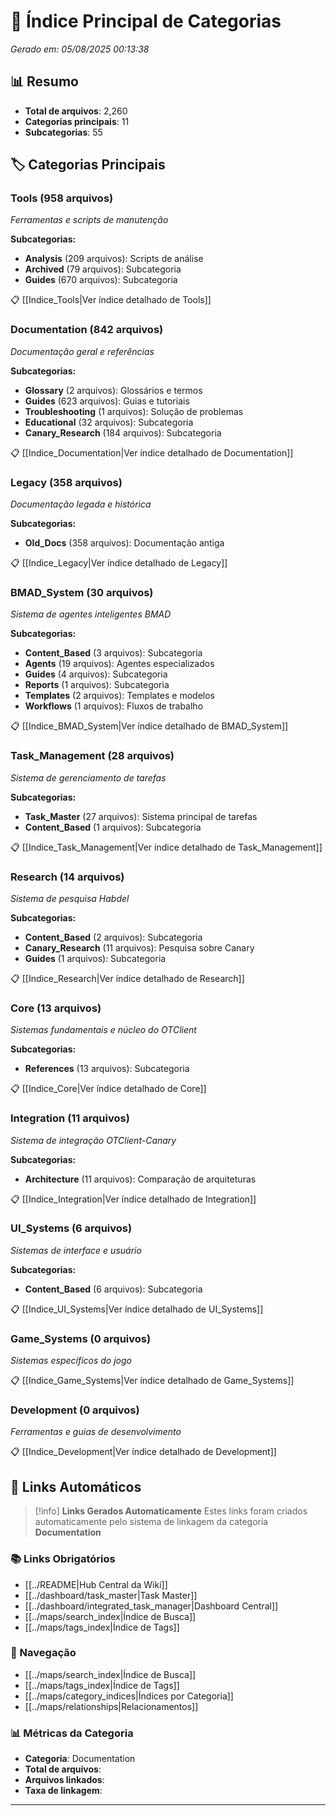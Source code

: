 # 📂 Índice Principal de Categorias

*Gerado em: 05/08/2025 00:13:38*

## 📊 Resumo

- **Total de arquivos**: 2,260
- **Categorias principais**: 11
- **Subcategorias**: 55

## 🏷️ Categorias Principais

### Tools (958 arquivos)
*Ferramentas e scripts de manutenção*

**Subcategorias:**
- **Analysis** (209 arquivos): Scripts de análise
- **Archived** (79 arquivos): Subcategoria
- **Guides** (670 arquivos): Subcategoria

📋 [[Indice_Tools|Ver índice detalhado de Tools]]

### Documentation (842 arquivos)
*Documentação geral e referências*

**Subcategorias:**
- **Glossary** (2 arquivos): Glossários e termos
- **Guides** (623 arquivos): Guias e tutoriais
- **Troubleshooting** (1 arquivos): Solução de problemas
- **Educational** (32 arquivos): Subcategoria
- **Canary_Research** (184 arquivos): Subcategoria

📋 [[Indice_Documentation|Ver índice detalhado de Documentation]]

### Legacy (358 arquivos)
*Documentação legada e histórica*

**Subcategorias:**
- **Old_Docs** (358 arquivos): Documentação antiga

📋 [[Indice_Legacy|Ver índice detalhado de Legacy]]

### BMAD_System (30 arquivos)
*Sistema de agentes inteligentes BMAD*

**Subcategorias:**
- **Content_Based** (3 arquivos): Subcategoria
- **Agents** (19 arquivos): Agentes especializados
- **Guides** (4 arquivos): Subcategoria
- **Reports** (1 arquivos): Subcategoria
- **Templates** (2 arquivos): Templates e modelos
- **Workflows** (1 arquivos): Fluxos de trabalho

📋 [[Indice_BMAD_System|Ver índice detalhado de BMAD_System]]

### Task_Management (28 arquivos)
*Sistema de gerenciamento de tarefas*

**Subcategorias:**
- **Task_Master** (27 arquivos): Sistema principal de tarefas
- **Content_Based** (1 arquivos): Subcategoria

📋 [[Indice_Task_Management|Ver índice detalhado de Task_Management]]

### Research (14 arquivos)
*Sistema de pesquisa Habdel*

**Subcategorias:**
- **Content_Based** (2 arquivos): Subcategoria
- **Canary_Research** (11 arquivos): Pesquisa sobre Canary
- **Guides** (1 arquivos): Subcategoria

📋 [[Indice_Research|Ver índice detalhado de Research]]

### Core (13 arquivos)
*Sistemas fundamentais e núcleo do OTClient*

**Subcategorias:**
- **References** (13 arquivos): Subcategoria

📋 [[Indice_Core|Ver índice detalhado de Core]]

### Integration (11 arquivos)
*Sistema de integração OTClient-Canary*

**Subcategorias:**
- **Architecture** (11 arquivos): Comparação de arquiteturas

📋 [[Indice_Integration|Ver índice detalhado de Integration]]

### UI_Systems (6 arquivos)
*Sistemas de interface e usuário*

**Subcategorias:**
- **Content_Based** (6 arquivos): Subcategoria

📋 [[Indice_UI_Systems|Ver índice detalhado de UI_Systems]]

### Game_Systems (0 arquivos)
*Sistemas específicos do jogo*

📋 [[Indice_Game_Systems|Ver índice detalhado de Game_Systems]]

### Development (0 arquivos)
*Ferramentas e guias de desenvolvimento*

📋 [[Indice_Development|Ver índice detalhado de Development]]

## 🔗 **Links Automáticos**

> [!info] **Links Gerados Automaticamente**
> Estes links foram criados automaticamente pelo sistema de linkagem da categoria **Documentation**

### **📚 Links Obrigatórios**
- [[../README|Hub Central da Wiki]]
- [[../dashboard/task_master|Task Master]]
- [[../dashboard/integrated_task_manager|Dashboard Central]]
- [[../maps/search_index|Índice de Busca]]
- [[../maps/tags_index|Índice de Tags]]

### **🧭 Navegação**
- [[../maps/search_index|Índice de Busca]]
- [[../maps/tags_index|Índice de Tags]]
- [[../maps/category_indices|Índices por Categoria]]
- [[../maps/relationships|Relacionamentos]]

### **📊 Métricas da Categoria**
- **Categoria**: Documentation
- **Total de arquivos**: <!-- Contador automático -->
- **Arquivos linkados**: <!-- Contador automático -->
- **Taxa de linkagem**: <!-- Percentual automático -->

---

